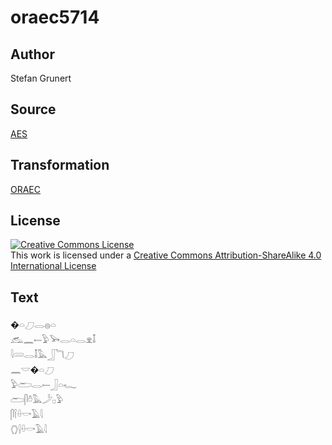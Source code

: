 # oraec5714

## Author

Stefan Grunert

## Source

[AES](https://github.com/simondschweitzer/aes)

## Transformation

[ORAEC](https://oraec.github.io/)

## License

<a rel="license" href="http://creativecommons.org/licenses/by-sa/4.0/"><img alt="Creative Commons License" style="border-width:0" src="https://i.creativecommons.org/l/by-sa/4.0/88x31.png" /></a><br />This work is licensed under a <a rel="license" href="http://creativecommons.org/licenses/by-sa/4.0/">Creative Commons Attribution-ShareAlike 4.0 International License</a>

## Text

�𓏏𓈔𓂋𓐍𓏏<br>
𓃹𓈖𓍿𓅱𓅨𓂋𓏏𓂋𓁷𓄤<br>
𓇋𓄲𓂋𓄤𓅓𓃀𓆓𓈔<br>
𓈖𓎟�𓏏𓈔<br>
𓅱𓂧𓂋𓍿𓃀𓏏𓆑<br>
𓂧𓋴𓏊𓅓𓌳𓊪𓅱<br>
𓋴𓌉𓏐𓎡𓄿𓇋<br>
𓂘𓍛𓏐𓎡𓄿𓇋<br>
